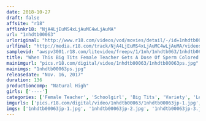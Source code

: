 ```yaml
---
date: 2018-10-27
draft: false
affsite: "r18"
afflinkr18: "NjA4LjEuMS4xLjAuMC4wLjAuMA"
url: "1nhdtb00063"
urloriginal: "http://www.r18.com/videos/vod/movies/detail/-/id=1nhdtb00063"
urlfinal: "http://media.r18.com/track/NjA4LjEuMS4xLjAuMC4wLjAuMA/videos/vod/movies/detail/-/id=1nhdtb00063"
samplevid: "awspv3001.r18.com/litevideo/freepv/1/1nh/1nhdtb063/1nhdtb063_dmb_w.mp4"
title: "When This Big Tits Female Teacher Gets A Dose Of Sperm Colored Aphrodisiacs Injected Into Her Pussy Through Her Strap On Dildo, She Starts Begging For Lesbian Kissing Sex"
mainimgurl: "pics.r18.com/digital/video/1nhdtb00063/1nhdtb00063ps.jpg"
mainimgs: "1nhdtb00063ps.jpg"
releasedate: "Nov. 16, 2017"
duration: 136
productioncomp: "Natural High"
girls: ['----']
categories: ['Female Teacher', 'Schoolgirl', 'Big Tits', 'Variety', 'Lesbian', 'Substance Use', 'Sex Toys', 'Hi-Def']
imgurls: ['pics.r18.com/digital/video/1nhdtb00063/1nhdtb00063jp-1.jpg', 'pics.r18.com/digital/video/1nhdtb00063/1nhdtb00063jp-2.jpg', 'pics.r18.com/digital/video/1nhdtb00063/1nhdtb00063jp-3.jpg', 'pics.r18.com/digital/video/1nhdtb00063/1nhdtb00063jp-4.jpg', 'pics.r18.com/digital/video/1nhdtb00063/1nhdtb00063jp-5.jpg', 'pics.r18.com/digital/video/1nhdtb00063/1nhdtb00063jp-6.jpg', 'pics.r18.com/digital/video/1nhdtb00063/1nhdtb00063jp-7.jpg', 'pics.r18.com/digital/video/1nhdtb00063/1nhdtb00063jp-8.jpg', 'pics.r18.com/digital/video/1nhdtb00063/1nhdtb00063jp-9.jpg', 'pics.r18.com/digital/video/1nhdtb00063/1nhdtb00063jp-10.jpg', 'pics.r18.com/digital/video/1nhdtb00063/1nhdtb00063jp-11.jpg', 'pics.r18.com/digital/video/1nhdtb00063/1nhdtb00063jp-12.jpg', 'pics.r18.com/digital/video/1nhdtb00063/1nhdtb00063jp-13.jpg', 'pics.r18.com/digital/video/1nhdtb00063/1nhdtb00063jp-14.jpg', 'pics.r18.com/digital/video/1nhdtb00063/1nhdtb00063jp-15.jpg', 'pics.r18.com/digital/video/1nhdtb00063/1nhdtb00063jp-16.jpg', 'pics.r18.com/digital/video/1nhdtb00063/1nhdtb00063jp-17.jpg', 'pics.r18.com/digital/video/1nhdtb00063/1nhdtb00063jp-18.jpg', 'pics.r18.com/digital/video/1nhdtb00063/1nhdtb00063jp-19.jpg', 'pics.r18.com/digital/video/1nhdtb00063/1nhdtb00063jp-20.jpg']
imgs: ['1nhdtb00063jp-1.jpg', '1nhdtb00063jp-2.jpg', '1nhdtb00063jp-3.jpg', '1nhdtb00063jp-4.jpg', '1nhdtb00063jp-5.jpg', '1nhdtb00063jp-6.jpg', '1nhdtb00063jp-7.jpg', '1nhdtb00063jp-8.jpg', '1nhdtb00063jp-9.jpg', '1nhdtb00063jp-10.jpg', '1nhdtb00063jp-11.jpg', '1nhdtb00063jp-12.jpg', '1nhdtb00063jp-13.jpg', '1nhdtb00063jp-14.jpg', '1nhdtb00063jp-15.jpg', '1nhdtb00063jp-16.jpg', '1nhdtb00063jp-17.jpg', '1nhdtb00063jp-18.jpg', '1nhdtb00063jp-19.jpg', '1nhdtb00063jp-20.jpg']
---
```

